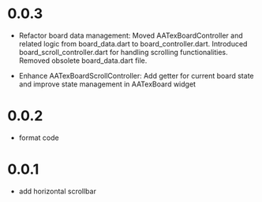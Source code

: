 # 0.0.3

- Refactor board data management: Moved AATexBoardController and related logic from board_data.dart to board_controller.dart. Introduced board_scroll_controller.dart for handling scrolling functionalities. Removed obsolete board_data.dart file.

- Enhance AATexBoardScrollController: Add getter for current board state and improve state management in AATexBoard widget

# 0.0.2

- format code

# 0.0.1

- add horizontal scrollbar
